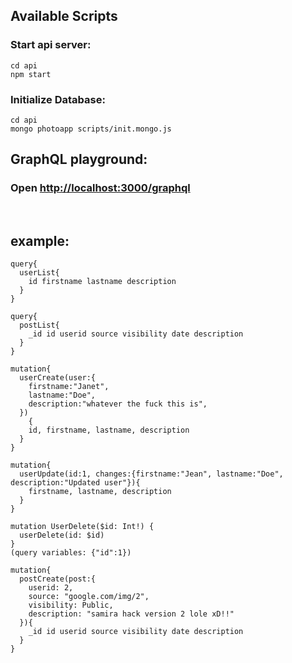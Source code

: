 


## Available Scripts

###  Start api server:
``` 
cd api
npm start
```

### Initialize Database:

```
cd api
mongo photoapp scripts/init.mongo.js
```

## GraphQL playground:
### Open [http://localhost:3000/graphql](http://localhost:3000/graphql) 
<br>

## example:

```
query{
  userList{
    id firstname lastname description
  }
}
```
```
query{
  postList{
    _id id userid source visibility date description
  }
}
```
```
mutation{
  userCreate(user:{
    firstname:"Janet",
    lastname:"Doe",
    description:"whatever the fuck this is",
  })
    {
    id, firstname, lastname, description
  }
}
```
```
mutation{
  userUpdate(id:1, changes:{firstname:"Jean", lastname:"Doe", description:"Updated user"}){
    firstname, lastname, description
  }
}
```
```
mutation UserDelete($id: Int!) {
  userDelete(id: $id)
}
(query variables: {"id":1})
```


```
mutation{
  postCreate(post:{
    userid: 2,
    source: "google.com/img/2",
    visibility: Public,
    description: "samira hack version 2 lole xD!!"
  }){
    _id id userid source visibility date description
  }
}
```

